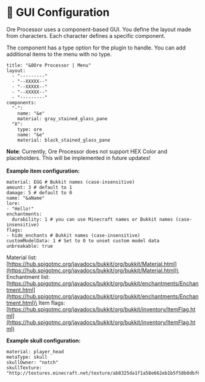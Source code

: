 # 📌 GUI Configuration

Ore Processor uses a component-based GUI. You define the layout made from characters. Each character defines a specific component.

The component has a type option for the plugin to handle. You can add additional items to the menu with no type.

```
title: "&0Ore Processor | Menu"
layout:
  - "---------"
  - "--XXXXX--"
  - "--XXXXX--"
  - "--XXXXX--"
  - "---------"
components:
  "-":
    name: "&e"
    material: gray_stained_glass_pane
  "X":
    type: ore
    name: "&e"
    material: black_stained_glass_pane
```

**Note**: Currently, Ore Processor does not support HEX Color and placeholders. This will be implemented in future updates!\
\
**Example item configuration:**

```
material: EGG # Bukkit names (case-insensitive)
amount: 3 # default to 1
damage: 5 # default to 0
name: "&aName"
lore:
- "Hello!"
enchantments:
  durability: 1 # you can use Minecraft names or Bukkit names (case-insensitive)
flags:
- hide_enchants # Bukkit names (case-insensitive)
customModelData: 1 # Set to 0 to unset custom model data
unbreakable: true
```

Material list: [https://hub.spigotmc.org/javadocs/bukkit/org/bukkit/Material.html](https://hub.spigotmc.org/javadocs/bukkit/org/bukkit/Material.html)\
Enchantment list: [https://hub.spigotmc.org/javadocs/bukkit/org/bukkit/enchantments/Enchantment.html](https://hub.spigotmc.org/javadocs/bukkit/org/bukkit/enchantments/Enchantment.html)\
Item flags: [https://hub.spigotmc.org/javadocs/bukkit/org/bukkit/inventory/ItemFlag.html](https://hub.spigotmc.org/javadocs/bukkit/org/bukkit/inventory/ItemFlag.html)

**Example skull configuration:**

```
material: player_head
metaType: skull
skullOwner: "notch"
skullTexture: "http://textures.minecraft.net/texture/ab8325da1f1a58e662eb1b5f58b0dbf6a7b99ec7c19f2e9c4284c7546829522d"
```

